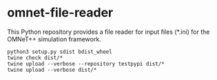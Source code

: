 # omnet-file-reader

This Python repository provides a file reader for input files (*.ini) for the OMNeT++ simulation framework.

```
python3 setup.py sdist bdist_wheel
twine check dist/*
twine upload --verbose --repository testpypi dist/*
twine upload --verbose dist/*
```
